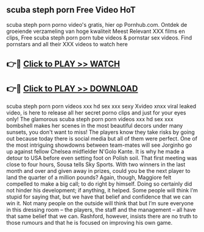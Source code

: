 ## scuba steph porn Free Video HoT 

scuba steph porn porno video's gratis, hier op Pornhub.com. Ontdek de groeiende verzameling van hoge kwaliteit Meest Relevant XXX films en clips,
Free scuba steph porn porn tube videos & pornstar sex videos. Find pornstars and all their XXX videos to watch here


## 👉🔴 [Click to PLAY >> WATCH](http://us.freeplayer.one?title=scuba_steph_porn&ref=16D)

## 👉🔴 [Click to PLAY >> DOWNLOAD](http://us.freeplayer.one?title=scuba_steph_porn&ref=16D)


scuba steph porn porn videos xxx hd sex xxx sexy Xvideo xnxx viral leaked video, is here to release all her secret porno clips and just for your eyes only! The glamorous scuba steph porn porn videos xxx hd sex xxx bombshell makes her scenes in the most beautiful decors under many sunsets, you don't want to miss! The players know they take risks by going out because today there is social media but all of them were perfect. One of the most intriguing showdowns between team-mates will see Jorginho go up against fellow Chelsea midfielder N'Golo Kante. It is why he made a detour to USA before even setting foot on Polish soil. That first meeting was close to four hours, Sousa tells Sky Sports. With two winners in the last month and over and given away in prizes, could you be the next player to land the quarter of a million pounds? Again, though, Maggiore felt compelled to make a big call; to do right by himself. Doing so certainly did not hinder his development; if anything, it helped. Some people will think I’m stupid for saying that, but we have that belief and confidence that we can win it. Not many people on the outside will think that but I’m sure everyone in this dressing room – the players, the staff and the management – all have that same belief that we can. Rashford, however, insists there are no truth to those rumours and that he is focused on improving his own game.
